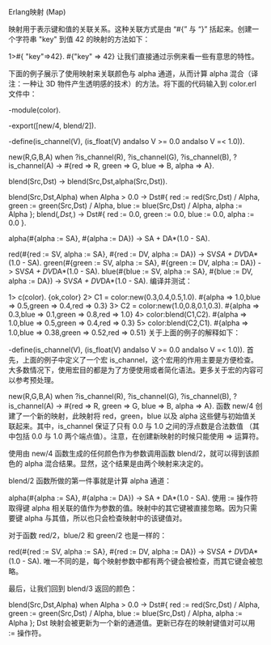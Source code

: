Erlang映射 (Map)

映射用于表示键和值的关联关系。这种关联方式是由 “#{” 与 “}” 括起来。创建一个字符串 "key" 到值 42 的映射的方法如下：

1>#{ "key"=>42}.
  #{"key" => 42}
让我们直接通过示例来看一些有意思的特性。

下面的例子展示了使用映射来关联颜色与 alpha 通道，从而计算 alpha 混合（译注：一种让 3D 物件产生透明感的技术）的方法。将下面的代码输入到 color.erl 文件中：

-module(color).

-export([new/4, blend/2]).

-define(is_channel(V), (is_float(V) andalso V >= 0.0 andalso V =< 1.0)).

new(R,G,B,A) when ?is_channel(R), ?is_channel(G),
                  ?is_channel(B), ?is_channel(A) ->
    #{red => R, green => G, blue => B, alpha => A}.

blend(Src,Dst) ->
    blend(Src,Dst,alpha(Src,Dst)).

blend(Src,Dst,Alpha) when Alpha > 0.0 ->
    Dst#{
        red   := red(Src,Dst) / Alpha,
        green := green(Src,Dst) / Alpha,
        blue  := blue(Src,Dst) / Alpha,
        alpha := Alpha
    };
blend(_,Dst,_) ->
    Dst#{
        red   := 0.0,
        green := 0.0,
        blue  := 0.0,
        alpha := 0.0
    }.

alpha(#{alpha := SA}, #{alpha := DA}) ->
    SA + DA*(1.0 - SA).

red(#{red := SV, alpha := SA}, #{red := DV, alpha := DA}) ->
    SV*SA + DV*DA*(1.0 - SA).
green(#{green := SV, alpha := SA}, #{green := DV, alpha := DA}) ->
    SV*SA + DV*DA*(1.0 - SA).
blue(#{blue := SV, alpha := SA}, #{blue := DV, alpha := DA}) ->
    SV*SA + DV*DA*(1.0 - SA).
编译并测试：

1> c(color).
{ok,color}
2> C1 = color:new(0.3,0.4,0.5,1.0).
 #{alpha => 1.0,blue => 0.5,green => 0.4,red => 0.3}
3> C2 = color:new(1.0,0.8,0.1,0.3).
 #{alpha => 0.3,blue => 0.1,green => 0.8,red => 1.0}
4> color:blend(C1,C2).
 #{alpha => 1.0,blue => 0.5,green => 0.4,red => 0.3}
5> color:blend(C2,C1).
 #{alpha => 1.0,blue => 0.38,green => 0.52,red => 0.51}
关于上面的例子的解释如下：

-define(is_channel(V), (is_float(V) andalso V >= 0.0 andalso V =< 1.0)).
首先，上面的例子中定义了一个宏 is_channel，这个宏用的作用主要是方便检查。大多数情况下，使用宏目的都是为了方便使用或者简化语法。更多关于宏的内容可以参考预处理。

new(R,G,B,A) when ?is_channel(R), ?is_channel(G),
                  ?is_channel(B), ?is_channel(A) ->
    #{red => R, green => G, blue => B, alpha => A}.
函数 new/4 创建了一个新的映射，此映射将 red，green，blue 以及 alpha 这些健与初始值关联起来。其中，is_channel 保证了只有 0.0 与 1.0 之间的浮点数是合法数值 （其中包括 0.0 与 1.0 两个端点值）。注意，在创建新映射的时候只能使用 => 运算符。

使用由 new/4 函数生成的任何颜色作为参数调用函数 blend/2，就可以得到该颜色的 alpha 混合结果。显然，这个结果是由两个映射来决定的。

blend/2 函数所做的第一件事就是计算 alpha 通道：

alpha(#{alpha := SA}, #{alpha := DA}) ->
    SA + DA*(1.0 - SA).
使用 := 操作符取得键 alpha 相关联的值作为参数的值。映射中的其它键被直接忽略。因为只需要键 alpha 与其值，所以也只会检查映射中的该键值对。

对于函数 red/2，blue/2 和 green/2 也是一样的：

red(#{red := SV, alpha := SA}, #{red := DV, alpha := DA}) ->
    SV*SA + DV*DA*(1.0 - SA).
唯一不同的是，每个映射参数中都有两个键会被检查，而其它键会被忽略。

最后，让我们回到 blend/3 返回的颜色：

blend(Src,Dst,Alpha) when Alpha > 0.0 ->
    Dst#{
        red   := red(Src,Dst) / Alpha,
        green := green(Src,Dst) / Alpha,
        blue  := blue(Src,Dst) / Alpha,
        alpha := Alpha
    };
Dst 映射会被更新为一个新的通道值。更新已存在的映射键值对可以用 := 操作符。